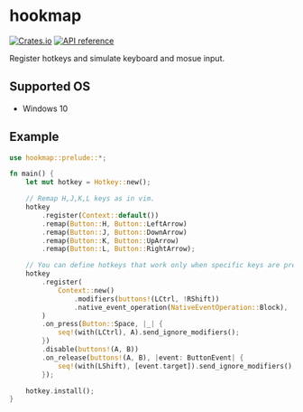 # hookmap

[![Crates.io](https://img.shields.io/crates/v/hookmap.svg)](https://crates.io/crates/hookmap)
[![API reference](https://docs.rs/hookmap/badge.svg)](https://docs.rs/hookmap)

Register hotkeys and simulate keyboard and mosue input.

## Supported OS

* Windows 10

## Example

```rust
use hookmap::prelude::*;

fn main() {
    let mut hotkey = Hotkey::new();

    // Remap H,J,K,L keys as in vim.
    hotkey
        .register(Context::default())
        .remap(Button::H, Button::LeftArrow)
        .remap(Button::J, Button::DownArrow)
        .remap(Button::K, Button::UpArrow)
        .remap(Button::L, Button::RightArrow);

    // You can define hotkeys that work only when specific keys are pressed or released.
    hotkey
        .register(
            Context::new()
                .modifiers(buttons!(LCtrl, !RShift))
                .native_event_operation(NativeEventOperation::Block),
        )
        .on_press(Button::Space, |_| {
            seq!(with(LCtrl), A).send_ignore_modifiers();
        })
        .disable(buttons!(A, B))
        .on_release(buttons!(A, B), |event: ButtonEvent| {
            seq!(with(LShift), [event.target]).send_ignore_modifiers();
        });

    hotkey.install();
}
```
